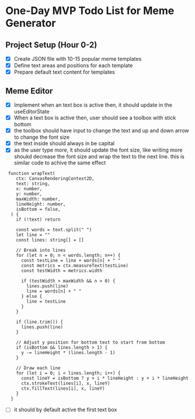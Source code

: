 # One-Day MVP Todo List for Meme Generator

## Project Setup (Hour 0-2)
- [x] Create JSON file with 10-15 popular meme templates
- [x] Define text areas and positions for each template
- [x] Prepare default text content for templates

## Meme Editor 
 - [x] Implement when an text box is active then, it should update in the useEditorState
 - [x] When a text box is active then, user should see a toolbox with stick bottom
 - [x] the toolbox should have input to change the text and up and down arrow to change the font size
 - [x] the text inside should always in be capital
 - [x] as the user type more, it should update the font size, like writing more shoukd decrease the font size and wrap the text to the next line. this is similar code to achive the same effect
```
 function wrapText(
    ctx: CanvasRenderingContext2D,
    text: string,
    x: number,
    y: number,
    maxWidth: number,
    lineHeight: number,
    isBottom = false,
  ) {
    if (!text) return

    const words = text.split(" ")
    let line = ""
    const lines: string[] = []

    // Break into lines
    for (let n = 0; n < words.length; n++) {
      const testLine = line + words[n] + " "
      const metrics = ctx.measureText(testLine)
      const testWidth = metrics.width

      if (testWidth > maxWidth && n > 0) {
        lines.push(line)
        line = words[n] + " "
      } else {
        line = testLine
      }
    }

    if (line.trim()) {
      lines.push(line)
    }

    // Adjust y position for bottom text to start from bottom
    if (isBottom && lines.length > 1) {
      y -= lineHeight * (lines.length - 1)
    }

    // Draw each line
    for (let i = 0; i < lines.length; i++) {
      const lineY = isBottom ? y + i * lineHeight : y + i * lineHeight
      ctx.strokeText(lines[i], x, lineY)
      ctx.fillText(lines[i], x, lineY)
    }
  }
  ```

 - [ ] it should by default active the first text box
 